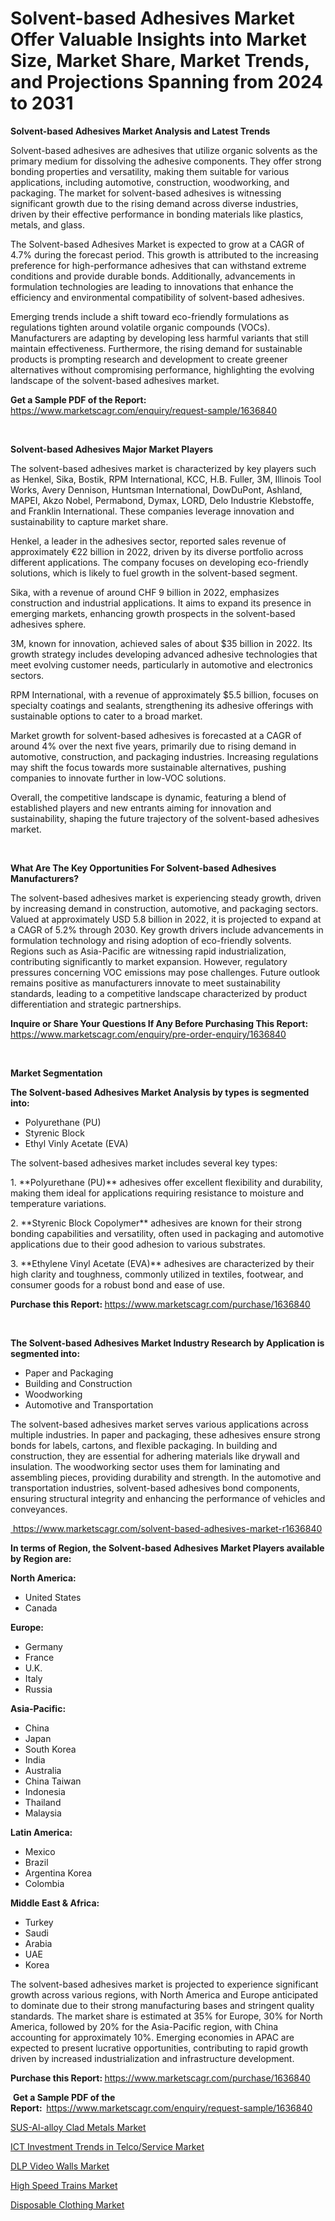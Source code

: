 <p><h1>Solvent-based Adhesives Market Offer Valuable Insights into Market Size, Market Share, Market Trends, and Projections Spanning from 2024 to 2031</h1></p><p><strong>Solvent-based Adhesives Market Analysis and Latest Trends</strong></p>
<p><p>Solvent-based adhesives are adhesives that utilize organic solvents as the primary medium for dissolving the adhesive components. They offer strong bonding properties and versatility, making them suitable for various applications, including automotive, construction, woodworking, and packaging. The market for solvent-based adhesives is witnessing significant growth due to the rising demand across diverse industries, driven by their effective performance in bonding materials like plastics, metals, and glass.</p><p>The Solvent-based Adhesives Market is expected to grow at a CAGR of 4.7% during the forecast period. This growth is attributed to the increasing preference for high-performance adhesives that can withstand extreme conditions and provide durable bonds. Additionally, advancements in formulation technologies are leading to innovations that enhance the efficiency and environmental compatibility of solvent-based adhesives. </p><p>Emerging trends include a shift toward eco-friendly formulations as regulations tighten around volatile organic compounds (VOCs). Manufacturers are adapting by developing less harmful variants that still maintain effectiveness. Furthermore, the rising demand for sustainable products is prompting research and development to create greener alternatives without compromising performance, highlighting the evolving landscape of the solvent-based adhesives market.</p></p>
<p><strong>Get a Sample PDF of the Report:&nbsp;</strong> <a href="https://www.marketscagr.com/enquiry/request-sample/1636840">https://www.marketscagr.com/enquiry/request-sample/1636840</a></p>
<p>&nbsp;</p>
<p><strong>Solvent-based Adhesives Major Market Players</strong></p>
<p><p>The solvent-based adhesives market is characterized by key players such as Henkel, Sika, Bostik, RPM International, KCC, H.B. Fuller, 3M, Illinois Tool Works, Avery Dennison, Huntsman International, DowDuPont, Ashland, MAPEI, Akzo Nobel, Permabond, Dymax, LORD, Delo Industrie Klebstoffe, and Franklin International. These companies leverage innovation and sustainability to capture market share.</p><p>Henkel, a leader in the adhesives sector, reported sales revenue of approximately €22 billion in 2022, driven by its diverse portfolio across different applications. The company focuses on developing eco-friendly solutions, which is likely to fuel growth in the solvent-based segment.</p><p>Sika, with a revenue of around CHF 9 billion in 2022, emphasizes construction and industrial applications. It aims to expand its presence in emerging markets, enhancing growth prospects in the solvent-based adhesives sphere.</p><p>3M, known for innovation, achieved sales of about $35 billion in 2022. Its growth strategy includes developing advanced adhesive technologies that meet evolving customer needs, particularly in automotive and electronics sectors.</p><p>RPM International, with a revenue of approximately $5.5 billion, focuses on specialty coatings and sealants, strengthening its adhesive offerings with sustainable options to cater to a broad market.</p><p>Market growth for solvent-based adhesives is forecasted at a CAGR of around 4% over the next five years, primarily due to rising demand in automotive, construction, and packaging industries. Increasing regulations may shift the focus towards more sustainable alternatives, pushing companies to innovate further in low-VOC solutions.</p><p>Overall, the competitive landscape is dynamic, featuring a blend of established players and new entrants aiming for innovation and sustainability, shaping the future trajectory of the solvent-based adhesives market.</p></p>
<p>&nbsp;</p>
<p><strong>What Are The Key Opportunities For Solvent-based Adhesives Manufacturers?</strong></p>
<p><p>The solvent-based adhesives market is experiencing steady growth, driven by increasing demand in construction, automotive, and packaging sectors. Valued at approximately USD 5.8 billion in 2022, it is projected to expand at a CAGR of 5.2% through 2030. Key growth drivers include advancements in formulation technology and rising adoption of eco-friendly solvents. Regions such as Asia-Pacific are witnessing rapid industrialization, contributing significantly to market expansion. However, regulatory pressures concerning VOC emissions may pose challenges. Future outlook remains positive as manufacturers innovate to meet sustainability standards, leading to a competitive landscape characterized by product differentiation and strategic partnerships.</p></p>
<p><strong>Inquire or Share Your Questions If Any Before Purchasing This Report:</strong> <a href="https://www.marketscagr.com/enquiry/pre-order-enquiry/1636840">https://www.marketscagr.com/enquiry/pre-order-enquiry/1636840</a></p>
<p>&nbsp;</p>
<p><strong>Market Segmentation</strong></p>
<p><strong>The Solvent-based Adhesives Market Analysis by types is segmented into:</strong></p>
<p><ul><li>Polyurethane (PU)</li><li>Styrenic Block</li><li>Ethyl Vinly Acetate (EVA)</li></ul></p>
<p><p>The solvent-based adhesives market includes several key types: </p><p>1. **Polyurethane (PU)** adhesives offer excellent flexibility and durability, making them ideal for applications requiring resistance to moisture and temperature variations. </p><p>2. **Styrenic Block Copolymer** adhesives are known for their strong bonding capabilities and versatility, often used in packaging and automotive applications due to their good adhesion to various substrates. </p><p>3. **Ethylene Vinyl Acetate (EVA)** adhesives are characterized by their high clarity and toughness, commonly utilized in textiles, footwear, and consumer goods for a robust bond and ease of use.</p></p>
<p><strong>Purchase this Report:&nbsp;</strong><a href="https://www.marketscagr.com/purchase/1636840">https://www.marketscagr.com/purchase/1636840</a></p>
<p>&nbsp;</p>
<p><strong>The Solvent-based Adhesives Market Industry Research by Application is segmented into:</strong></p>
<p><ul><li>Paper and Packaging</li><li>Building and Construction</li><li>Woodworking</li><li>Automotive and Transportation</li></ul></p>
<p><p>The solvent-based adhesives market serves various applications across multiple industries. In paper and packaging, these adhesives ensure strong bonds for labels, cartons, and flexible packaging. In building and construction, they are essential for adhering materials like drywall and insulation. The woodworking sector uses them for laminating and assembling pieces, providing durability and strength. In the automotive and transportation industries, solvent-based adhesives bond components, ensuring structural integrity and enhancing the performance of vehicles and conveyances.</p></p>
<p><a href="https://www.marketscagr.com/solvent-based-adhesives-market-r1636840">&nbsp;https://www.marketscagr.com/solvent-based-adhesives-market-r1636840</a></p>
<p><strong>In terms of Region, the Solvent-based Adhesives Market Players available by Region are:</strong></p>
<p>
    <p> <strong> North America: </strong>
        <ul>
            <li>United States</li>
            <li>Canada</li>
        </ul>
        </p> 
    <p> <strong> Europe: </strong>
        <ul>
            <li>Germany</li>
            <li>France</li>
            <li>U.K.</li>
            <li>Italy</li>
            <li>Russia</li>
        </ul>
        </p> 
    <p> <strong> Asia-Pacific: </strong>
        <ul>
            <li>China</li>
            <li>Japan</li>
            <li>South Korea</li>
            <li>India</li>
            <li>Australia</li>
            <li>China Taiwan</li>
            <li>Indonesia</li>
            <li>Thailand</li>
            <li>Malaysia</li>
        </ul>
        </p> 
    <p> <strong> Latin America: </strong>
        <ul>
            <li>Mexico</li>
            <li>Brazil</li>
            <li>Argentina Korea</li>
            <li>Colombia</li>
        </ul>
        </p> 
    <p> <strong> Middle East & Africa: </strong>
        <ul>
            <li>Turkey</li>
            <li>Saudi</li>
            <li>Arabia</li>
            <li>UAE</li>
            <li>Korea</li>
        </ul>
    </p>
    </p>
<p><p>The solvent-based adhesives market is projected to experience significant growth across various regions, with North America and Europe anticipated to dominate due to their strong manufacturing bases and stringent quality standards. The market share is estimated at 35% for Europe, 30% for North America, followed by 20% for the Asia-Pacific region, with China accounting for approximately 10%. Emerging economies in APAC are expected to present lucrative opportunities, contributing to rapid growth driven by increased industrialization and infrastructure development.</p></p>
<p><strong>Purchase this Report: </strong><a href="https://www.marketscagr.com/purchase/1636840">https://www.marketscagr.com/purchase/1636840</a></p>
<p>&nbsp;<strong>Get a Sample PDF of the Report:&nbsp;&nbsp;</strong><a href="https://www.marketscagr.com/enquiry/request-sample/1636840">https://www.marketscagr.com/enquiry/request-sample/1636840</a></p>
<p><strong></strong></p>
<p><p><a href="https://medium.com/@alex_holland_/how-regional-markets-are-adapting-to-sus-al-alloy-clad-metals-market-innovations-de3656695227?postPublishedType=repub">SUS-Al-alloy Clad Metals Market</a></p><p><a href="https://medium.com/@alex_holland_/ict-investment-trends-in-telco-service-market-size-share-analysis-growth-trends-forecasts-e319dce4f4b8">ICT Investment Trends in Telco/Service Market</a></p><p><a href="https://issuu.com/reportprime-2/docs/dlp-video-walls-market-size-2030.pp_cd31bfbdeff1d0">DLP Video Walls Market</a></p><p><a href="https://www.linkedin.com/pulse/global-high-speed-trains-market-landscape-future-trends-strategic-n9v1e?trackingId=7hHY3GbhSJ6DLvPPCDWNNw%3D%3D">High Speed Trains Market</a></p><p><a href="https://issuu.com/reportprime-2/docs/disposable-clothing-market-size-203_6dfd4ef7304355">Disposable Clothing Market</a></p></p>